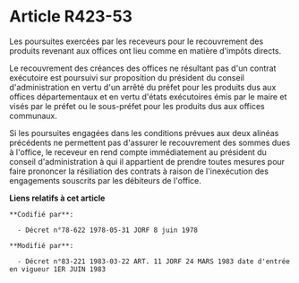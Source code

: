 # Article R423-53

Les poursuites exercées par les receveurs pour le recouvrement des produits revenant aux offices ont lieu comme en matière
d'impôts directs.

Le recouvrement des créances des offices ne résultant pas d'un contrat exécutoire est poursuivi sur proposition du président
du conseil d'administration en vertu d'un arrêté du préfet pour les produits dus aux offices départementaux et en vertu
d'états exécutoires émis par le maire et visés par le préfet ou le sous-préfet pour les produits dus aux offices communaux.

Si les poursuites engagées dans les conditions prévues aux deux alinéas précédents ne permettent pas d'assurer le
recouvrement des sommes dues à l'office, le receveur en rend compte immédiatement au président du conseil d'administration à
qui il appartient de prendre toutes mesures pour faire prononcer la résiliation des contrats à raison de l'inexécution des
engagements souscrits par les débiteurs de l'office.

**Liens relatifs à cet article**

	**Codifié par**:

	  - Décret n°78-622 1978-05-31 JORF 8 juin 1978

	**Modifié par**:

	  - Décret n°83-221 1983-03-22 ART. 11 JORF 24 MARS 1983 date d'entrée en vigueur 1ER JUIN 1983
